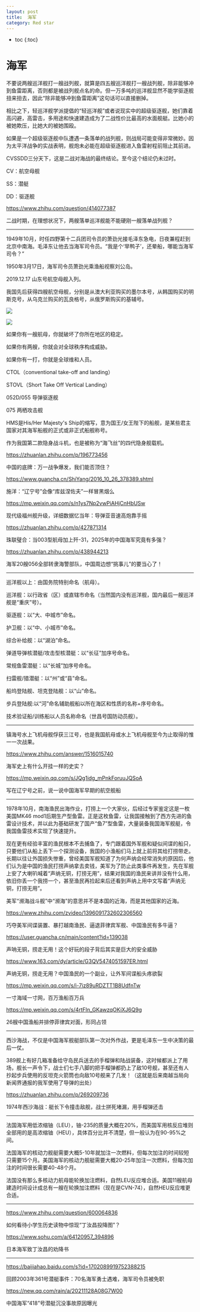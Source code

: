 ```yaml
---
layout: post
title:  海军
category: Red star 
---
```


* toc
{:toc}

# 海军

不要说两艘巡洋舰打一艘战列舰，就算是四五艘巡洋舰打一艘战列舰，除非能够冲到鱼雷距离，否则都是被战列舰点名的命。但一万多吨的巡洋舰显然不能学驱逐舰扭来扭去，因此“除非能够冲到鱼雷距离”这句话可以直接删掉。

相比之下，轻巡洋舰学派提倡的“轻巡洋舰”或者说现实中的超级驱逐舰，她们靠着高闪避，高雷击，多用途和快速建造成为了二战性价比最高的水面舰艇。比她小的被她欺压，比她大的被她围殴。

如果是一个超级驱逐舰中队遭遇一条落单的战列舰，则战局可能变得非常微妙。因为太平洋战争的实战表明，舰炮未必能在超级驱逐舰进入鱼雷射程前阻止其前进。

CVSSDD三分天下，这是二战对海战的最终结论。至今这个结论仍未过时。

CV：航空母舰

SS：潜艇

DD：驱逐舰

https://www.zhihu.com/question/414077387

二战时期，在理想状况下，两艘落单巡洋舰能不能硬刚一艘落单战列舰？

---

1949年10月，时任四野第十二兵团司令员的萧劲光接毛泽东急电，日夜兼程赶到北京中南海。毛泽东让他去当海军司令员。“我是个‘旱鸭子’，还晕船，哪能当海军司令？”

1950年3月17日，海军司令员萧劲光乘渔船视察刘公岛。

2019.12.17 山东号航空母舰入列。

我国先后获得四艘航空母舰，分别是从澳大利亚购买的墨尔本号，从韩国购买的明斯克号，从乌克兰购买的瓦良格号，从俄罗斯购买的基辅号。

![](/images/img3/Carrier.jpg)

![](/images/img3/Carrier_2.jpg)

如果你有一艘航母，你就破坏了你所在地区的稳定。

如果你有两艘，你就会对全球秩序构成威胁。

如果你有一打，你就是全球维和人员。

CTOL（conventional take-off and landing）

STOVL（Short Take Off Vertical Landing）

052D/055 导弹驱逐舰

075 两栖攻击舰

HMS是His/Her Majesty's Ship的缩写，意为国王/女王陛下的船舰，是某些君主国家对其海军船舰的正式或非正式船舰称号。

作为我国第二款隐身战斗机，也是被称为“海飞丝”的四代隐身舰载机。

https://zhuanlan.zhihu.com/p/196773456

中国的底牌：万一战争爆发，我们能否顶住？

https://www.guancha.cn/ShiYang/2016_10_26_378389.shtml

施洋：“辽宁号”会像“库兹涅佐夫”一样冒黑烟么

https://mp.weixin.qq.com/s/n1ys7Np2vwPiAHjCnHbUSw

现代级福州舰升级，详细数据忆当年：导弹亚音速高炮靠手摇

https://zhuanlan.zhihu.com/p/427871314

珠联璧合：当003型航母加上歼-31，2025年的中国海军究竟有多强？

https://zhuanlan.zhihu.com/p/438944213

海军20艘056全部转隶海警部队，中国周边想“挑事儿”的要当心了！

---

巡洋舰以上：由国务院特别命名（航母）。

巡洋舰：以行政省（区）或直辖市命名（当然国内没有巡洋舰，国内最后一艘巡洋舰是“重庆”号）。

驱逐舰：以“大、中城市”命名。

护卫舰：以“中、小城市”命名。

综合补给舰：以“湖泊”命名。

弹道导弹核潜艇/攻击型核潜艇：以“长征”加序号命名。

常规鱼雷潜艇：以“长城”加序号命名。

扫雷舰/猎潜艇：以“州”或“县”命名。

船坞登陆舰、坦克登陆舰：以“山”命名。

步兵登陆舰:以“河”命名辅助舰船以所在海区和性质的名称+序号命名。

技术验证船/训练船以人员名称命名（世昌号国防动员舰）。

---

镇海号水上飞机母舰俘获三江号，也是我国航母或水上飞机母舰至今为止取得的惟一一次战果。

https://www.zhihu.com/answer/1516015740

海军史上有什么开挂一样的史实？

https://mp.weixin.qq.com/s/JQg1idg_mPnkForuuJQSoA

写在辽宁号之前，说一说中国海军早期的航空舰船

---

1978年10月，南海渔民出海作业，打捞上一个大家伙，后经过专家鉴定这是一枚美国MK46 mod1后期生产型鱼雷。正是这枚鱼雷，让我国接触到了西方先进的鱼雷设计技术，并以此为基础研发了国产“鱼7”型鱼雷，大量装备我国海军舰艇，令我国鱼雷技术实现了快速提升。

现在更有经验丰富的渔民根本不去捕鱼了，专门跟着国外军舰和疑似间谍的船只，只要他们从船上丢下一个探测设备，我国的小渔船们马上就上前将其给打捞带走。长期以往让外国损失惨重，曾经美国军舰知道了为何声纳会经常消失的原因后，他们认为是中国的渔民打捞声纳拿去卖钱，美军为了防止此类事件再发生，先在军舰上安了大喇叭喊着“声纳无铜，打捞无用”，结果对我国的渔民来讲并没有什么用，依旧你丢一个我捞一个，甚至渔民再捡起来后还看到声纳上用中文写着“声纳无铜，打捞无用”。

美军“濒海战斗舰”中“濒海”的意思并不是本国的近海，而是其他国家的近海。

https://www.zhihu.com/zvideo/1396091732602306560

巧夺美军间谍装置、暴打越南渔民、逼退菲律宾军舰、中国渔民有多牛逼？

https://user.guancha.cn/main/content?id=139038

声呐无铜，捞走无用！这个好玩的段子背后其实是巨大的安全威胁

https://www.163.com/dy/article/G3QV5474051597ER.html

声纳无铜，捞走无用？中国渔民的一个副业，让外军间谍船头疼欲裂

https://mp.weixin.qq.com/s/i-7iz89uRDZTT1B8UdfnTw

一寸海域一寸网，百万渔船百万兵

https://mp.weixin.qq.com/s/4rtFIn_GKawzqOKiXJ6Q9g

26艘中国渔船并排停菲律宾对面，形同占领

---

西沙海战，不仅是中国海军舰艇部队第一次对外作战，更是毛泽东一生中决策的最后一仗。

389舰上有好几箱准备给守岛民兵送去的手榴弹和陆战装备，这时候都派上了用场，舰长一声令下，战士们七手八脚的把手榴弹都扔上了敌10号舰，甚至还有人抄起步兵使用的反坦克火箭筒也向敌10号舰来了几发！（这就是后来南越当局向新闻界通报的我军使用了导弹的出处）

https://zhuanlan.zhihu.com/p/269209736

1974年西沙海战：艇长下令撞击敌舰，战士拼死堵漏，用手榴弹还击

---

法国海军用低浓缩铀（LEU），铀-235的质量大概在20%，而美国军用核反应堆则全部用的是高浓缩铀（HEU），具体百分比并不清楚，但一般认为在90-95%之间。

法国海军的核动力舰艇需要大概5-10年就加注一次燃料，但每次加注的时间较短只需要15个月。美国海军的核动力舰艇需要大概20-25年加注一次燃料，但每次加注的时间很长需要40-48个月。

法国没有那么多核动力航母能轮换加注燃料，自然LEU反应堆合适。美国11艘航母建造时间设计成总有一艘在轮换加注燃料（现在是CVN-74），自然HEU反应堆更合适。

---

https://www.zhihu.com/question/600064836

如何看待小学生历史读物中惊现“丁汝昌投降图”？

https://www.sohu.com/a/64120957_394896

日本海军致丁汝昌的劝降书

---

https://baijiahao.baidu.com/s?id=1702089919752388215

回顾2003年361号潜艇事件：70名海军勇士遇难，海军司令员被免职

https://new.qq.com/rain/a/20211128A08G7W00

中国海军“418”号潜艇沉没事故原因曝光
